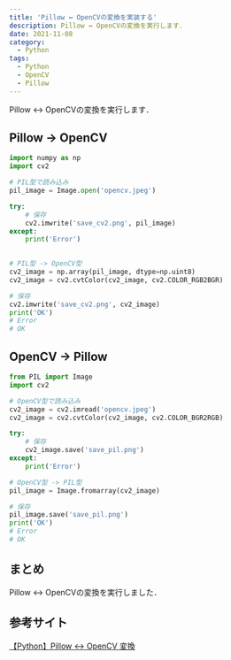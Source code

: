 ```yaml
---
title: 'Pillow ↔ OpenCVの変換を実装する'
description: Pillow ↔ OpenCVの変換を実行します．
date: 2021-11-08
category: 
  - Python
tags:
  - Python
  - OpenCV
  - Pillow
---
```


<!-- https://www.hamlet-engineer.com -->
Pillow ↔ OpenCVの変換を実行します．

<!-- more -->

<ClientOnly>
  <CallInArticleAdsense />
</ClientOnly>






## Pillow → OpenCV

```python
import numpy as np
import cv2

# PIL型で読み込み
pil_image = Image.open('opencv.jpeg')

try:
    # 保存
    cv2.imwrite('save_cv2.png', pil_image)
except:
    print('Error')
    

# PIL型 -> OpenCV型
cv2_image = np.array(pil_image, dtype=np.uint8)
cv2_image = cv2.cvtColor(cv2_image, cv2.COLOR_RGB2BGR)

# 保存
cv2.imwrite('save_cv2.png', cv2_image)
print('OK')
# Error
# OK
```

## OpenCV → Pillow

```python
from PIL import Image
import cv2

# OpenCV型で読み込み
cv2_image = cv2.imread('opencv.jpeg')
cv2_image = cv2.cvtColor(cv2_image, cv2.COLOR_BGR2RGB)

try:
    # 保存
    cv2_image.save('save_pil.png')
except:
    print('Error')

# OpenCV型 -> PIL型
pil_image = Image.fromarray(cv2_image)

# 保存
pil_image.save('save_pil.png')
print('OK')
# Error
# OK
```

## まとめ
Pillow ↔ OpenCVの変換を実行しました．

## 参考サイト
[【Python】Pillow ↔ OpenCV 変換](https://qiita.com/derodero24/items/f22c22b22451609908ee)






<ClientOnly>
  <CallInArticleAdsense />
</ClientOnly>

